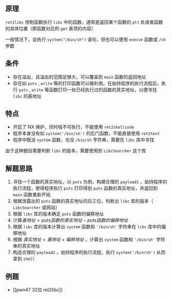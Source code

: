 ## 原理

`ret2libc` 控制函数执行 `libc` 中的函数，通常是返回某个函数的 `plt` 处或者函数的具体位置（即函数对应的 `got` 表项的内容）  

一般情况下，会执行 `system("/bin/sh")` 语句，但也可以使用 `execve` 函数或 `/sh` 参数
## 条件

- 存在溢出，且溢出的范围足够大，可以覆盖到 `main` 函数的返回地址
- 存在如 `puts` , `write` 等的打印函数可以被利用。在劫持程序的执行流程后，执行 `puts` , `write` 等函数打印一些已经执行过的函数的真实地址，以便寻找 `libc` 的基地址
## 特点

- 开启了 NX 保护，同时栈不可执行，不能使用 `ret2shellcode`
- 程序本身没有如 `system('/bin/sh')` 的后门函数，不能直接使用 `ret2text`
- 程序中既没 `system` 函数，也没 `/bin/sh` 字符串，需要在 `libc` 库中寻找

由于这种题目需要判断 `libc` 的版本，需要使用到 `LibcSearcher` 这个库

## 解题思路

1. 寻找一个函数的真实地址，以 `puts` 为例，构建合理的 `payload1` ，劫持程序的执行流程，使得程序执行 `puts` 打印得到 `puts` 函数的真实地址，并返回到 `main` 函数重新开始
2. 根据泄露出的 `puts` 函数的真实地址的后三位，判断出 `libc` 库的版本（ `LibcSearcher` 或网站）
3. 根据 `libc` 库的版本确定 `puts` 函数的偏移地址
4. 计算$基地址 = puts 函数的真实地址 - puts 函数的偏移地址$
5. 根据 `libc` 库的版本计算出 `system` 函数和 `'/bin/sh'` 字符串在 `libc` 库中的偏移地址
6. 根据 $真实地址 = 基地址 + 偏移地址$ ，计算出 `system` 函数和 `'/bin/sh'` 字符串的真实地址
7. 构造合理的 `payload2` ，劫持程序的执行流程，执行 `system('/bin/sh')` 从而拿到 `shell`
## 例题

- [[pwn47 32位 ret2libc]]
